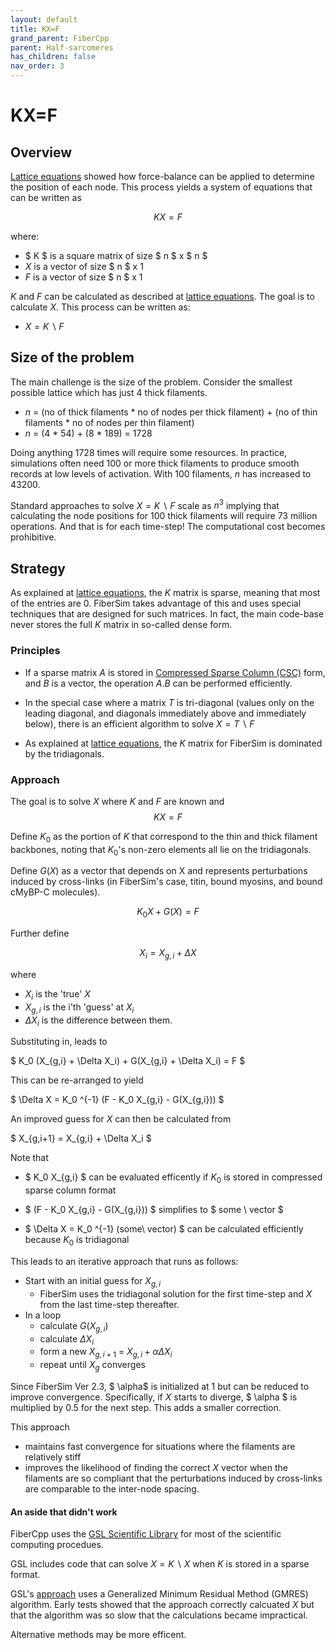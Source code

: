 ```yaml
---
layout: default
title: KX=F
grand_parent: FiberCpp
parent: Half-sarcomeres
has_children: false
nav_order: 3
---
```


# KX=F

## Overview

[Lattice equations](../lattice_equations/lattice_equations.html) showed how force-balance can be applied to determine the position of each node. This process yields a system of equations that can be written as

$$ K X = F $$

where:
 + $ K $ is a square matrix of size $ n $ x $ n $
 + $X$ is a vector of size $ n $ x 1
 + $F$ is a vector of size $ n $ x 1

 $K$ and $F$ can be calculated as described at [lattice equations](../lattice_equations/lattice_equations.html). The goal is to calculate $X$. This process can be written as:
 + $X = K \backslash F$

## Size of the problem

The main challenge is the size of the problem. Consider the smallest possible lattice which has just 4 thick filaments.

+  $n$ = (no of thick filaments * no of nodes per thick filament) + (no of thin filaments * no of nodes per thin filament)
+ $n$ = (4 * 54) + (8 * 189) = 1728

Doing anything 1728 times will require some resources. In practice, simulations often need 100 or more thick filaments to produce smooth records at low levels of activation. With 100 filaments, $n$ has increased to 43200.

Standard approaches to solve $X = K \backslash F$ scale as $n^3$ implying that calculating the node positions for 100 thick filaments will require 73 million operations. And that is for each time-step! The computational cost becomes prohibitive.

## Strategy

As explained at [lattice equations](../lattice_equations/lattice_equations.html), the $K$ matrix is sparse, meaning that most of the entries are 0. FiberSim takes advantage of this and uses special techniques that are designed for such matrices. In fact, the main code-base never stores the full $K$ matrix in so-called dense form.

### Principles

+ If a sparse matrix $A$ is stored in [Compressed Sparse Column (CSC)](https://www.gnu.org/software/gsl/doc/html/spmatrix.html#compressed-sparse-column-csc) form, and $B$ is a vector, the operation $A.B$ can be performed efficiently.

+ In the special case where a matrix $T$ is tri-diagonal (values only on the leading diagonal, and diagonals immediately above and immediately below), there is an efficient algorithm to solve $X = T \backslash F$

+ As explained at [lattice equations](../lattice_equations/lattice_equations.html), the $K$ matrix for FiberSim is dominated by the tridiagonals.

### Approach

The goal is to solve $X$ where $K$ and $F$ are known and 
$$ K X = F $$

Define $K_0$ as the portion of $K$ that correspond to the thin and thick filament backbones, noting that $K_0$'s non-zero elements all lie on the tridiagonals.

Define $G(X)$ as a vector that depends on X and represents perturbations induced by cross-links (in FiberSim's case, titin, bound myosins, and bound cMyBP-C molecules).

$$ K_0 X + G(X) = F $$

Further define

$$ X_i = X_{g,i} + \Delta X $$

where

+ $X_i$ is the 'true' $X$
+ $X_{g,i}$ is the i'th 'guess' at $X_i$
+ $\Delta X_i$ is the difference between them.

Substituting in, leads to

$ K_0 (X_{g,i} + \Delta X_i) + G(X_{g,i} + \Delta X_i) = F $

This can be re-arranged to yield

$ \Delta X  = K_0 ^{-1} (F - K_0 X_{g,i} - G(X_{g,i})) $

An improved guess for $X$ can then be calculated from

$ X_{g,i+1} = X_{g,i} + \Delta X_i $

Note that

+ $ K_0 X_{g,i} $ can be evaluated efficently if $K_0$ is stored in compressed sparse column format

+ $ (F - K_0 X_{g,i} - G(X_{g,i})) $ simplifies to $ some \ vector $

+ $ \Delta X  = K_0 ^{-1} (some\ vector) $ can be calculated efficiently because $K_0$ is tridiagonal

This leads to an iterative approach that runs as follows:

+ Start with an initial guess for $X_{g,i}$
  + FiberSim uses the tridiagonal solution for the first time-step and $X$ from the last time-step thereafter.
+ In a loop
  + calculate $G(X_{g,i})$
  + calculate $\Delta X_i$
  + form a new $X_{g,i+1}$ = $X_{g,i} + \alpha \Delta X_i$ 
  + repeat until $X_g$ converges

Since FiberSim Ver 2.3, $ \alpha$ is initialized at 1 but can be reduced to improve convergence. Specifically, if $X$ starts to diverge, $ \alpha $ is multiplied by 0.5 for the next step. This adds a smaller correction.

This approach

+ maintains fast convergence for situations where the filaments are relatively stiff
+  improves the likelihood of finding the correct $X$ vector when the filaments are so compliant that the perturbations induced by cross-links are comparable to the inter-node spacing.


#### An aside that didn't work

FiberCpp uses the [GSL Scientific Library](https://www.gnu.org/software/gsl/doc/html/index.html) for most of the scientific computing procedues.

GSL includes code that can solve $X = K \backslash X$ when $K$ is stored in a sparse format.

GSL's [approach](https://www.gnu.org/software/gsl/doc/html/splinalg.html) uses a Generalized Minimum Residual Method (GMRES) algorithm. Early tests showed that the approach correctly calcuated $X$ but that the algorithm was so slow that the calculations became impractical.

Alternative methods may be more efficent.

